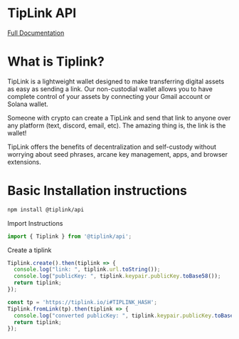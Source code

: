# TipLink API

[Full Documentation](https://docs.tiplink.io)


# What is Tiplink?

TipLink is a lightweight wallet designed to make transferring digital assets as easy as sending a link. Our non-custodial wallet allows you to have complete control of your assets by connecting your Gmail account or Solana wallet.

Someone with crypto can create a TipLink and send that link to anyone over any platform (text, discord, email, etc). The amazing thing is, the link is the wallet!

TipLink offers the benefits of decentralization and self-custody without worrying about seed phrases, arcane key management, apps, and browser extensions.

# Basic Installation instructions
```bash
npm install @tiplink/api
```
Import Instructions
```js
import { Tiplink } from '@tiplink/api';
```
Create a tiplink
```js
Tiplink.create().then(tiplink => {
  console.log("link: ", tiplink.url.toString());
  console.log("publicKey: ", tiplink.keypair.publicKey.toBase58());
  return tiplink;
});
```
```js
const tp = 'https://tiplink.io/i#TIPLINK_HASH';
Tiplink.fromLink(tp).then(tiplink => {
  console.log("converted publicKey: ", tiplink.keypair.publicKey.toBase58());
  return tiplink;
});
```
